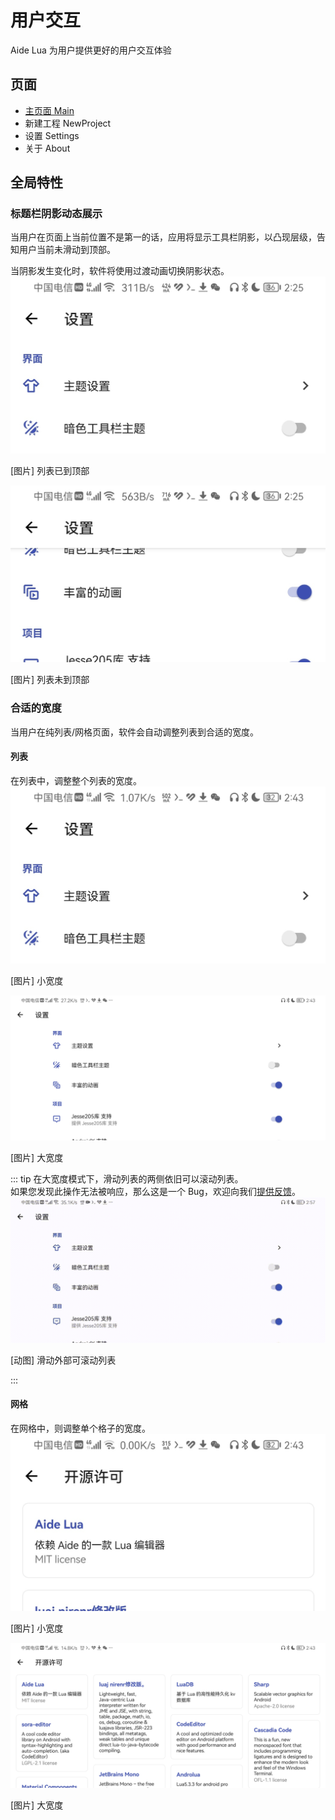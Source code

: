 # 用户交互
Aide Lua 为用户提供更好的用户交互体验

## 页面
* [主页面 Main](main.md)
* 新建工程 NewProject
* 设置 Settings
* 关于 About

## 全局特性
### 标题栏阴影动态展示
当用户在页面上当前位置不是第一的话，应用将显示工具栏阴影，以凸现层级，告知用户当前未滑动到顶部。

当阴影发生变化时，软件将使用过渡动画切换阴影状态。
![](/images/ui/autoshadow/toolbar_hide.jpg)
<p class="pictureName">[图片] 列表已到顶部</p>

![](/images/ui/autoshadow/toolbar_show.jpg)
<p class="pictureName">[图片] 列表未到顶部</p>

### 合适的宽度
当用户在纯列表/网格页面，软件会自动调整列表到合适的宽度。
#### 列表
在列表中，调整整个列表的宽度。
![](/images/ui/autowidth/list_normal.jpg)
<p class="pictureName">[图片] 小宽度</p>

![](/images/ui/autowidth/list_wide.jpg)
<p class="pictureName">[图片] 大宽度</p>

::: tip
在大宽度模式下，滑动列表的两侧依旧可以滚动列表。<br>
如果您发现此操作无法被响应，那么这是一个 Bug，欢迎向我们[提供反馈](https://gitee.com/Jesse205/AideLua/issues)。
![](/images/ui/autowidth/list_wide_scroll.gif)
<p class="pictureName">[动图] 滑动外部可滚动列表</p>
:::

#### 网格
在网格中，则调整单个格子的宽度。
![](/images/ui/autowidth/grid_normal.jpg)
<p class="pictureName">[图片] 小宽度</p>

![](/images/ui/autowidth/grid_wide.jpg)
<p class="pictureName">[图片] 大宽度</p>
